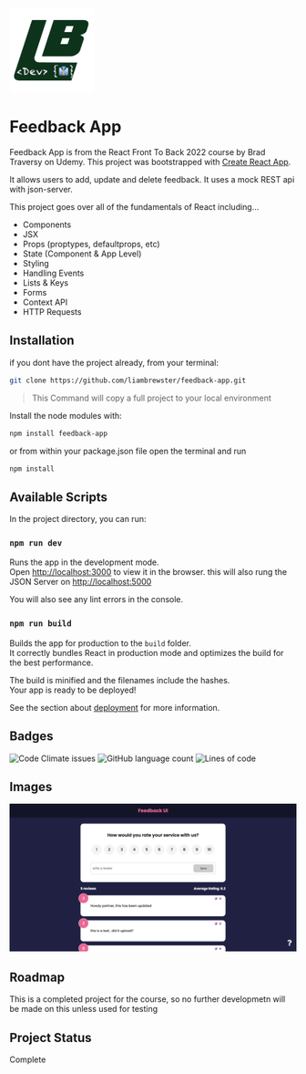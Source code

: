 <img src="https://github.com/liambrewster/liambrewster/blob/main/image/LB%20Dev%20Logo.png" width="150" height="150">

# Feedback App

Feedback App is from the React Front To Back 2022 course by Brad Traversy on Udemy. This project was bootstrapped with [Create React App](https://github.com/facebook/create-react-app).

It allows users to add, update and delete feedback. It uses a mock REST api with json-server.

This project goes over all of the fundamentals of React including...

- Components
- JSX
- Props (proptypes, defaultprops, etc)
- State (Component & App Level)
- Styling
- Handling Events
- Lists & Keys
- Forms
- Context API
- HTTP Requests

## Installation

if you dont have the project already, from your terminal:

```bash
git clone https://github.com/liambrewster/feedback-app.git
```

> This Command will copy a full project to your local environment

Install the node modules with:

```bash
npm install feedback-app
```

or from within your package.json file open the terminal and run

```bash
npm install
```

## Available Scripts

In the project directory, you can run:

### `npm run dev`

Runs the app in the development mode.\
Open [http://localhost:3000](http://localhost:3000) to view it in the browser. this will also rung the JSON Server on [http://localhost:5000](http://localhost:5000)

You will also see any lint errors in the console.

### `npm run build`

Builds the app for production to the `build` folder.\
It correctly bundles React in production mode and optimizes the build for the best performance.

The build is minified and the filenames include the hashes.\
Your app is ready to be deployed!

See the section about [deployment](https://facebook.github.io/create-react-app/docs/deployment) for more information.

## Badges

<img alt="Code Climate issues" src="https://img.shields.io/codeclimate/issues/liambrewster/feedback-app">
<img alt="GitHub language count" src="https://img.shields.io/github/languages/count/liambrewster/feedback-app">
<img alt="Lines of code" src="https://img.shields.io/tokei/lines/github/liambrewster/feedback-app">

## Images

<img src="https://github.com/liambrewster/feedback-app/blob/main/src/components/assets/screenshot.png" >

## Roadmap

This is a completed project for the course, so no further developmetn will be made on this unless used for testing

## Project Status

Complete
